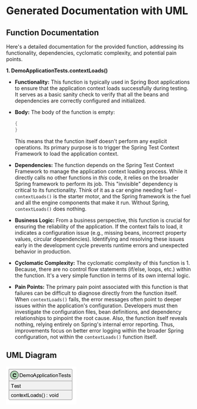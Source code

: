 ﻿# Generated Documentation with UML
## Function Documentation

Here's a detailed documentation for the provided function, addressing its functionality, dependencies, cyclomatic complexity, and potential pain points.

**1. DemoApplicationTests.contextLoads()**

*   **Functionality:** This function is typically used in Spring Boot applications to ensure that the application context loads successfully during testing. It serves as a basic sanity check to verify that all the beans and dependencies are correctly configured and initialized.

*   **Body:** The body of the function is empty:

    ```java
    {
    }
    ```

    This means that the function itself doesn't perform any explicit operations. Its primary purpose is to trigger the Spring Test Context Framework to load the application context.

*   **Dependencies:** The function depends on the Spring Test Context Framework to manage the application context loading process. While it directly calls no other functions in *this* code, it relies on the broader Spring framework to perform its job. This "invisible" dependency is critical to its functionality. Think of it as a car engine needing fuel - `contextLoads()` is the starter motor, and the Spring framework is the fuel and all the engine components that make it run. Without Spring, `contextLoads()` does nothing.

*   **Business Logic:** From a business perspective, this function is crucial for ensuring the reliability of the application. If the context fails to load, it indicates a configuration issue (e.g., missing beans, incorrect property values, circular dependencies). Identifying and resolving these issues early in the development cycle prevents runtime errors and unexpected behavior in production.

*   **Cyclomatic Complexity:** The cyclomatic complexity of this function is 1. Because, there are no control flow statements (if/else, loops, etc.) within the function. It's a very simple function in terms of its own internal logic.

*   **Pain Points:** The primary pain point associated with this function is that failures can be difficult to diagnose directly from the function itself. When `contextLoads()` fails, the error messages often point to deeper issues within the application's configuration. Developers must then investigate the configuration files, bean definitions, and dependency relationships to pinpoint the root cause. Also, the function itself reveals nothing, relying entirely on Spring's internal error reporting. Thus, improvements focus on better error logging within the broader Spring configuration, not within the `contextLoads()` function itself.

## UML Diagram
![Image](images/DemoApplicationTests_img1.png)

